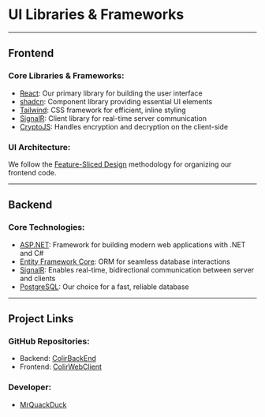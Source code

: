 # UI Libraries & Frameworks

---

## Frontend

### Core Libraries & Frameworks:
- [React](https://react.dev/): Our primary library for building the user interface
- [shadcn](https://ui.shadcn.com/): Component library providing essential UI elements
- [Tailwind](https://tailwindcss.com/): CSS framework for efficient, inline styling
- [SignalR](https://www.npmjs.com/package/@microsoft/signalr): Client library for real-time server communication
- [CryptoJS](https://cryptojs.gitbook.io/docs/): Handles encryption and decryption on the client-side

### UI Architecture:
We follow the [Feature-Sliced Design](https://feature-sliced.design/) methodology for organizing our frontend code.

---

## Backend

### Core Technologies:
- [ASP.NET](https://dotnet.microsoft.com/en-us/apps/aspnet): Framework for building modern web applications with .NET and C#
- [Entity Framework Core](https://learn.microsoft.com/en-us/ef/core/): ORM for seamless database interactions
- [SignalR](https://dotnet.microsoft.com/en-us/apps/aspnet/signalr): Enables real-time, bidirectional communication between server and clients
- [PostgreSQL](https://www.postgresql.org/): Our choice for a fast, reliable database

---

## Project Links

### GitHub Repositories:
- Backend: [ColirBackEnd](https://github.com/MrQuackDuck/ColirBackend/)
- Frontend: [ColirWebClient](https://github.com/MrQuackDuck/ColirWebClient/)

### Developer:
- [MrQuackDuck](https://github.com/MrQuackDuck/)